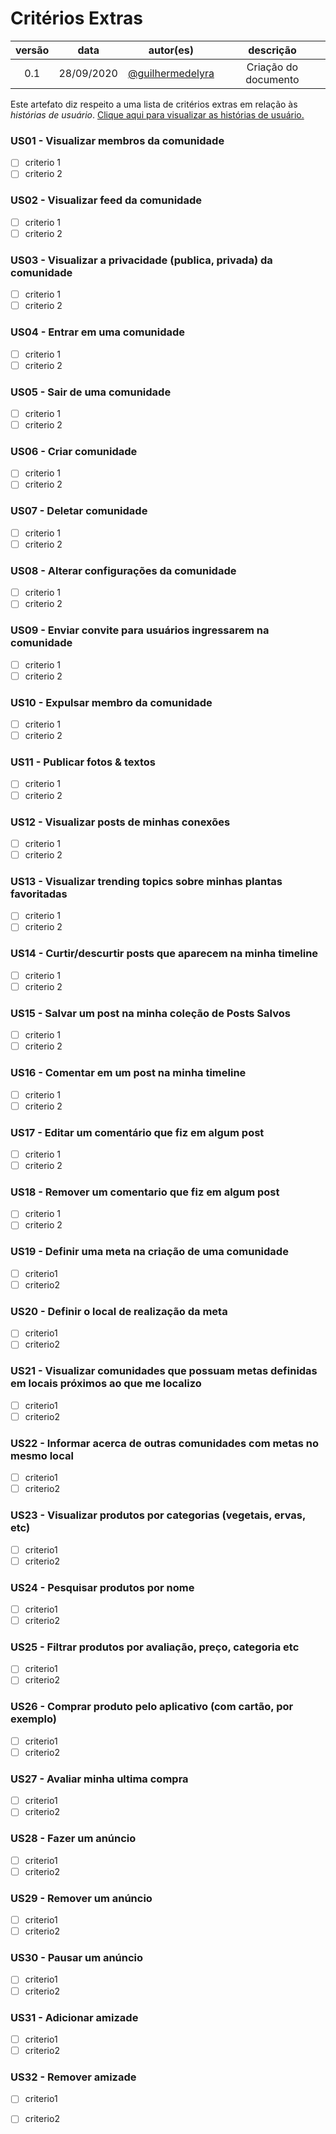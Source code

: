 # Critérios Extras

| versão |    data    |                       autor(es)                        |      descrição       |
| :----: | :--------: | :----------------------------------------------------: | :------------------: |
|  0.1   | 28/09/2020 | [@guilhermedelyra](https://github.com/guilhermedelyra) | Criação do documento |

Este artefato diz respeito a uma lista de critérios extras em relação às _histórias de usuário_.
[Clique aqui para visualizar as histórias de usuário.](./potential_product_backlog.md)

### US01 - Visualizar membros da comunidade

- [ ] criterio 1
- [ ] criterio 2

### US02 - Visualizar feed da comunidade

- [ ] criterio 1
- [ ] criterio 2

### US03 - Visualizar a privacidade (publica, privada) da comunidade

- [ ] criterio 1
- [ ] criterio 2

### US04 - Entrar em uma comunidade

- [ ] criterio 1
- [ ] criterio 2

### US05 - Sair de uma comunidade

- [ ] criterio 1
- [ ] criterio 2

### US06 - Criar comunidade

- [ ] criterio 1
- [ ] criterio 2

### US07 - Deletar comunidade

- [ ] criterio 1
- [ ] criterio 2

### US08 - Alterar configurações da comunidade

- [ ] criterio 1
- [ ] criterio 2

### US09 - Enviar convite para usuários ingressarem na comunidade

- [ ] criterio 1
- [ ] criterio 2

### US10 - Expulsar membro da comunidade

- [ ] criterio 1
- [ ] criterio 2

### US11 - Publicar fotos & textos

- [ ] criterio 1
- [ ] criterio 2

### US12 - Visualizar posts de minhas conexões

- [ ] criterio 1
- [ ] criterio 2

### US13 - Visualizar trending topics sobre minhas plantas favoritadas

- [ ] criterio 1
- [ ] criterio 2

### US14 - Curtir/descurtir posts que aparecem na minha timeline

- [ ] criterio 1
- [ ] criterio 2

### US15 - Salvar um post na minha coleção de Posts Salvos

- [ ] criterio 1
- [ ] criterio 2

### US16 - Comentar em um post na minha timeline

- [ ] criterio 1
- [ ] criterio 2

### US17 - Editar um comentário que fiz em algum post

- [ ] criterio 1
- [ ] criterio 2

### US18 - Remover um comentario que fiz em algum post

- [ ] criterio 1
- [ ] criterio 2

### US19 - Definir uma meta na criação de uma comunidade

- [ ] criterio1
- [ ] criterio2

### US20 - Definir o local de realização da meta

- [ ] criterio1
- [ ] criterio2

### US21 - Visualizar comunidades que possuam metas definidas em locais próximos ao que me localizo

- [ ] criterio1
- [ ] criterio2

### US22 - Informar acerca de outras comunidades com metas no mesmo local

- [ ] criterio1
- [ ] criterio2

### US23 - Visualizar produtos por categorias (vegetais, ervas, etc)

- [ ] criterio1
- [ ] criterio2

### US24 - Pesquisar produtos por nome

- [ ] criterio1
- [ ] criterio2

### US25 - Filtrar produtos por avaliação, preço, categoria etc

- [ ] criterio1
- [ ] criterio2

### US26 - Comprar produto pelo aplicativo (com cartão, por exemplo)

- [ ] criterio1
- [ ] criterio2

### US27 - Avaliar minha ultima compra

- [ ] criterio1
- [ ] criterio2

### US28 - Fazer um anúncio

- [ ] criterio1
- [ ] criterio2

### US29 - Remover um anúncio

- [ ] criterio1
- [ ] criterio2

### US30 - Pausar um anúncio

- [ ] criterio1
- [ ] criterio2

### US31 - Adicionar amizade

- [ ] criterio1
- [ ] criterio2

### US32 - Remover amizade

- [ ] criterio1
- [ ] criterio2

